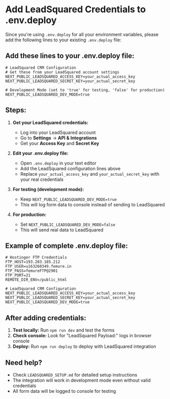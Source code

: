 # Add LeadSquared Credentials to .env.deploy

Since you're using `.env.deploy` for all your environment variables, please add the following lines to your existing `.env.deploy` file:

## Add these lines to your .env.deploy file:

```env
# LeadSquared CRM Configuration
# Get these from your LeadSquared account settings
NEXT_PUBLIC_LEADSQUARED_ACCESS_KEY=your_actual_access_key
NEXT_PUBLIC_LEADSQUARED_SECRET_KEY=your_actual_secret_key

# Development Mode (set to 'true' for testing, 'false' for production)
NEXT_PUBLIC_LEADSQUARED_DEV_MODE=true
```

## Steps:

1. **Get your LeadSquared credentials:**
   - Log into your LeadSquared account
   - Go to **Settings** → **API & Integrations**
   - Get your **Access Key** and **Secret Key**

2. **Edit your .env.deploy file:**
   - Open `.env.deploy` in your text editor
   - Add the LeadSquared configuration lines above
   - Replace `your_actual_access_key` and `your_actual_secret_key` with your real credentials

3. **For testing (development mode):**
   - Keep `NEXT_PUBLIC_LEADSQUARED_DEV_MODE=true`
   - This will log form data to console instead of sending to LeadSquared

4. **For production:**
   - Set `NEXT_PUBLIC_LEADSQUARED_DEV_MODE=false`
   - This will send real data to LeadSquared

## Example of complete .env.deploy file:

```env
# Hostinger FTP Credentials
FTP_HOST=193.203.185.212
FTP_USER=u163260349.femure.in
FTP_PASS=femureFTP@2901
FTP_PORT=21
REMOTE_DIR_ENV=/public_html

# LeadSquared CRM Configuration
NEXT_PUBLIC_LEADSQUARED_ACCESS_KEY=your_actual_access_key
NEXT_PUBLIC_LEADSQUARED_SECRET_KEY=your_actual_secret_key
NEXT_PUBLIC_LEADSQUARED_DEV_MODE=true
```

## After adding credentials:

1. **Test locally:** Run `npm run dev` and test the forms
2. **Check console:** Look for "LeadSquared Payload:" logs in browser console
3. **Deploy:** Run `npm run deploy` to deploy with LeadSquared integration

## Need help?

- Check `LEADSQUARED_SETUP.md` for detailed setup instructions
- The integration will work in development mode even without valid credentials
- All form data will be logged to console for testing
